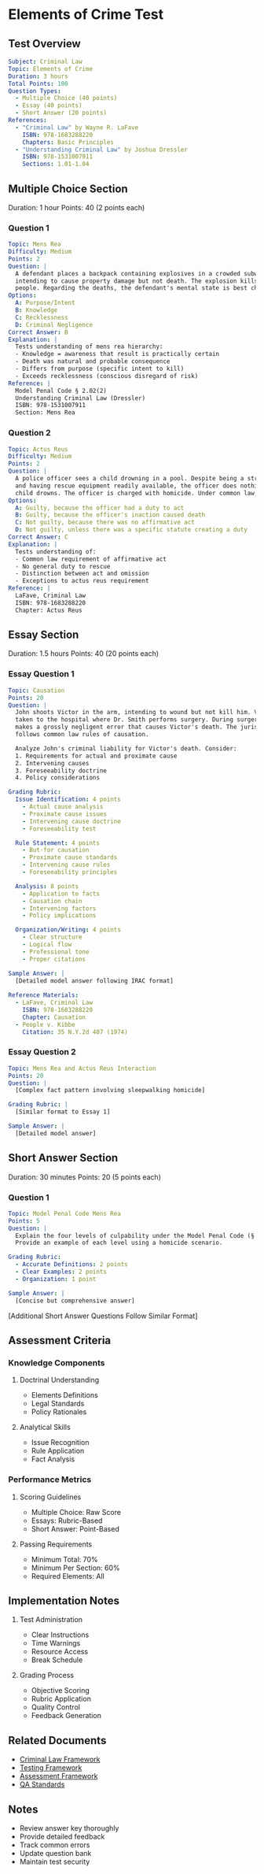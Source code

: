 # Elements of Crime Test

## Test Overview
```yaml
Subject: Criminal Law
Topic: Elements of Crime
Duration: 3 hours
Total Points: 100
Question Types:
  - Multiple Choice (40 points)
  - Essay (40 points)
  - Short Answer (20 points)
References:
  - "Criminal Law" by Wayne R. LaFave
    ISBN: 978-1683288220
    Chapters: Basic Principles
  - "Understanding Criminal Law" by Joshua Dressler
    ISBN: 978-1531007911
    Sections: 1.01-1.04
```

## Multiple Choice Section
Duration: 1 hour
Points: 40 (2 points each)

### Question 1
```yaml
Topic: Mens Rea
Difficulty: Medium
Points: 2
Question: |
  A defendant places a backpack containing explosives in a crowded subway station, 
  intending to cause property damage but not death. The explosion kills several 
  people. Regarding the deaths, the defendant's mental state is best characterized as:
Options:
  A: Purpose/Intent
  B: Knowledge
  C: Recklessness
  D: Criminal Negligence
Correct Answer: B
Explanation: |
  Tests understanding of mens rea hierarchy:
  - Knowledge = awareness that result is practically certain
  - Death was natural and probable consequence
  - Differs from purpose (specific intent to kill)
  - Exceeds recklessness (conscious disregard of risk)
Reference: |
  Model Penal Code § 2.02(2)
  Understanding Criminal Law (Dressler)
  ISBN: 978-1531007911
  Section: Mens Rea
```

### Question 2
```yaml
Topic: Actus Reus
Difficulty: Medium
Points: 2
Question: |
  A police officer sees a child drowning in a pool. Despite being a strong swimmer 
  and having rescue equipment readily available, the officer does nothing, and the 
  child drowns. The officer is charged with homicide. Under common law, the officer is:
Options:
  A: Guilty, because the officer had a duty to act
  B: Guilty, because the officer's inaction caused death
  C: Not guilty, because there was no affirmative act
  D: Not guilty, unless there was a specific statute creating a duty
Correct Answer: C
Explanation: |
  Tests understanding of:
  - Common law requirement of affirmative act
  - No general duty to rescue
  - Distinction between act and omission
  - Exceptions to actus reus requirement
Reference: |
  LaFave, Criminal Law
  ISBN: 978-1683288220
  Chapter: Actus Reus
```

## Essay Section
Duration: 1.5 hours
Points: 40 (20 points each)

### Essay Question 1
```yaml
Topic: Causation
Points: 20
Question: |
  John shoots Victor in the arm, intending to wound but not kill him. Victor is 
  taken to the hospital where Dr. Smith performs surgery. During surgery, Dr. Smith 
  makes a grossly negligent error that causes Victor's death. The jurisdiction 
  follows common law rules of causation.

  Analyze John's criminal liability for Victor's death. Consider:
  1. Requirements for actual and proximate cause
  2. Intervening causes
  3. Foreseeability doctrine
  4. Policy considerations

Grading Rubric:
  Issue Identification: 4 points
    - Actual cause analysis
    - Proximate cause issues
    - Intervening cause doctrine
    - Foreseeability test

  Rule Statement: 4 points
    - But-for causation
    - Proximate cause standards
    - Intervening cause rules
    - Foreseeability principles

  Analysis: 8 points
    - Application to facts
    - Causation chain
    - Intervening factors
    - Policy implications

  Organization/Writing: 4 points
    - Clear structure
    - Logical flow
    - Professional tone
    - Proper citations

Sample Answer: |
  [Detailed model answer following IRAC format]
  
Reference Materials:
  - LaFave, Criminal Law
    ISBN: 978-1683288220
    Chapter: Causation
  - People v. Kibbe
    Citation: 35 N.Y.2d 407 (1974)
```

### Essay Question 2
```yaml
Topic: Mens Rea and Actus Reus Interaction
Points: 20
Question: |
  [Complex fact pattern involving sleepwalking homicide]

Grading Rubric: |
  [Similar format to Essay 1]

Sample Answer: |
  [Detailed model answer]
```

## Short Answer Section
Duration: 30 minutes
Points: 20 (5 points each)

### Question 1
```yaml
Topic: Model Penal Code Mens Rea
Points: 5
Question: |
  Explain the four levels of culpability under the Model Penal Code (§ 2.02). 
  Provide an example of each level using a homicide scenario.

Grading Rubric:
  - Accurate Definitions: 2 points
  - Clear Examples: 2 points
  - Organization: 1 point

Sample Answer: |
  [Concise but comprehensive answer]
```

[Additional Short Answer Questions Follow Similar Format]

## Assessment Criteria

### Knowledge Components
1. Doctrinal Understanding
   - Elements Definitions
   - Legal Standards
   - Policy Rationales

2. Analytical Skills
   - Issue Recognition
   - Rule Application
   - Fact Analysis

### Performance Metrics
1. Scoring Guidelines
   - Multiple Choice: Raw Score
   - Essays: Rubric-Based
   - Short Answer: Point-Based

2. Passing Requirements
   - Minimum Total: 70%
   - Minimum Per Section: 60%
   - Required Elements: All

## Implementation Notes
1. Test Administration
   - Clear Instructions
   - Time Warnings
   - Resource Access
   - Break Schedule

2. Grading Process
   - Objective Scoring
   - Rubric Application
   - Quality Control
   - Feedback Generation

## Related Documents
- [Criminal Law Framework](../../.research/core_knowledge/criminal_law/README.md)
- [Testing Framework](../README.md)
- [Assessment Framework](../../.research/assessment/README.md)
- [QA Standards](../../.qa/README.md)

## Notes
- Review answer key thoroughly
- Provide detailed feedback
- Track common errors
- Update question bank
- Maintain test security 